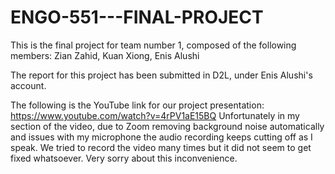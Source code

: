# ENGO-551---FINAL-PROJECT

This is the final project for team number 1, composed of the following members:
Zian Zahid, 
Kuan Xiong,
Enis Alushi

The report for this project has been submitted in D2L, under Enis Alushi's account.

The following is the YouTube link for our project presentation: https://www.youtube.com/watch?v=4rPV1aE15BQ
Unfortunately in my section of the video, due to Zoom removing background noise automatically and issues with my microphone the audio recording keeps cutting off as I speak. 
We tried to record the video many times but it did not seem to get fixed whatsoever. Very sorry about this inconvenience.
